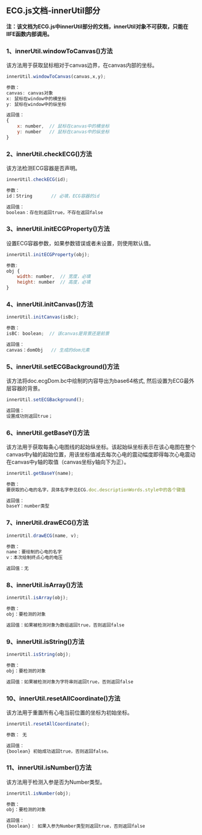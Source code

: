 <h2>ECG.js文档-innerUtil部分</h2>

**注：该文档为ECG.js中innerUtil部分的文档，innerUtil对象不可获取，只能在IIFE函数内部调用。**

<h3>1、innerUtil.windowToCanvas()方法</h3>

该方法用于获取鼠标相对于canvas边界，在canvas内部的坐标。

```javascript
innerUtil.windowToCanvas(canvas,x,y);

参数：
canvas: canvas对象
x: 鼠标在window中的横坐标
y: 鼠标在window中的纵坐标

返回值：
{
	x: number,	// 鼠标在canvas中的横坐标
	y: number	// 鼠标在canvas中的纵坐标
}
```

<h3>2、innerUtil.checkECG()方法</h3>

该方法检测ECG容器是否声明。

```javascript
innerUtil.checkECG(id);

参数：
id：String		// 必填，ECG容器的id

返回值：
boolean：存在则返回true，不存在返回false
```

<h3>3、innerUtil.initECGProperty()方法</h3>

设置ECG容器参数，如果参数错误或者未设置，则使用默认值。

```javascript
innerUtil.initECGProperty(obj);

参数:
obj {
	width: number,	// 宽度，必填
	height: number	// 高度，必填
}
```

<h3>4、innerUtil.initCanvas()方法</h3>

```javascript
innerUtil.initCanvas(isBc);

参数：
isBC: boolean;	// 该canvas是背景还是前景

返回值：
canvas：domObj	// 生成的dom元素
```

<h3>5、innerUtil.setECGBackground()方法</h3>

该方法将doc.ecgDom.bc中绘制的内容导出为base64格式, 然后设置为ECG最外层容器的背景。

```javascript
innerUtil.setECGBackground();

返回值：
设置成功则返回true；
```

<h3>6、innerUtil.getBaseY()方法</h3>

该方法用于获取每条心电图线的起始纵坐标。该起始纵坐标表示在该心电图在整个canvas中y轴的起始位置，用该坐标值减去每次心电的震动幅度即得每次心电震动在canvas中y轴的取值（canvas坐标y轴向下为正）。

```javascript
innerUtil.getBaseY(name);

参数：
要获取的心电的名字，具体名字参见ECG.doc.descriptionWords.style中的各个键值

返回值：
baseY：number类型
```

<h3>7、innerUtil.drawECG()方法</h3>

```javascript
innerUtil.drawECG(name, v);

参数：
name：要绘制的心电的名字
v：本次绘制终点心电的电压

返回值：无
```

<h3>8、innerUtil.isArray()方法</h3>

```javascript
innerUtil.isArray(obj);

参数：
obj：要检测的对象

返回值：如果被检测对象为数组返回true，否则返回false
```
<h3>9、innerUtil.isString()方法</h3>

```javascript
innerUtil.isString(obj);

参数：
obj：要检测的对象

返回值：如果被检测对象为字符串则返回true，否则返回false
```
<h3>10、innerUtil.resetAllCoordinate()方法</h3>

该方法用于重置所有心电当前位置的坐标为初始坐标。

```javascript
innerUtil.resetAllCoordinate();

参数： 无

返回值：
{boolean} 初始成功返回true，否则返回false。
```
<h3>11、innerUtil.isNumber()方法</h3>

该方法用于检测入参是否为Number类型。

```javascript
innerUtil.isNumber(obj);

参数：
obj：要检测的对象

返回值：
{boolean}： 如果入参为Number类型则返回true，否则返回false
```